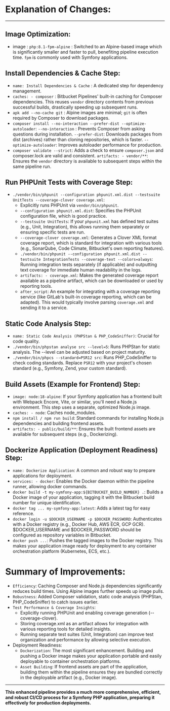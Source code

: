 # Explanation of Changes:
---
## Image Optimization:

- image : `php:8.1-fpm-alpine` : Switched to an Alpine-based image which is significantly smaller and faster to pull, benefiting pipeline execution time. `fpm` is commonly used with Symfony applications.

## Install Dependencies & Cache Step:

- `name: Install Dependencies & Cache` : A dedicated step for dependency management.
- `caches: - composer` : Bitbucket Pipelines' built-in caching for Composer dependencies.
  This reuses `vendor` directory contents from previous successful builds, drastically speeding up subsequent runs.
- `apk add --no-cache git` : Alpine images are minimal; `git` is often required by Composer to download packages.
- `composer install --no-interaction --prefer-dist --optimize-autoloader`:
`--no-interaction` : Prevents Composer from asking questions during installation.
`--prefer-dist`: Downloads packages from dist (archives) rather than cloning repositories, which is faster.
`--optimize-autoloader`: Improves autoloader performance for production.
- `composer validate --strict`: Adds a check to ensure `composer.json` and composer.lock are valid and consistent.
`artifacts: - vendor/**`: Ensures the `vendor` directory is available to subsequent steps within the same pipeline run.

## Run PHPUnit Tests with Coverage Step:

- `./vendor/bin/phpunit --configuration phpunit.xml.dist --testsuite UnitTests --coverage-clover coverage.xml`:
  - Explicitly runs PHPUnit via `vendor/bin/phpunit`.
  - `--configuration phpunit.xml.dist`: Specifies the PHPUnit configuration file, which is good practice.
  - `--testsuite UnitTests`: If your `phpunit.xml` has defined test suites (e.g., Unit, Integration), this allows running them separately or ensuring specific tests are run.
  - `--coverage-clover coverage.xml`: Generates a Clover XML format coverage report, which is standard for integration with various tools (e.g., SonarQube, Code Climate, Bitbucket's own reporting features).
  - `./vendor/bin/phpunit --configuration phpunit.xml.dist --testsuite IntegrationTests --coverage-text --colors=always`: Running integration tests separately (if applicable) and outputting text coverage for immediate human readability in the logs.
  - `artifacts: - coverage.xml`: Makes the generated coverage report available as a pipeline artifact, which can be downloaded or used by reporting tools.
  - `after_script`: An example for integrating with a coverage reporting service (like GitLab's built-in coverage reporting, which can be adapted). This would typically involve parsing `coverage.xml` and sending it to a service.

## Static Code Analysis Step:

- `name: Static Code Analysis (PHPStan & PHP_CodeSniffer)`: Crucial for code quality.
- `./vendor/bin/phpstan analyse src --level=5`: Runs PHPStan for static analysis. The --level can be adjusted based on project maturity.
- `./vendor/bin/phpcs --standard=PSR12 src`: Runs PHP_CodeSniffer to check coding standards. Replace `PSR12` with your project's chosen standard (e.g., Symfony, Zend, your custom standard).

## Build Assets (Example for Frontend) Step:

- `image: node:18-alpine`: If your Symfony application has a frontend built with Webpack Encore, Vite, or similar, you'll need a Node.js environment. This step uses a separate, optimized Node.js image.
- `caches: - node`: Caches node_modules.
- `npm install / npm run build`: Standard commands for installing Node.js dependencies and building frontend assets.
- `artifacts: - public/build/**`: Ensures the built frontend assets are available for subsequent steps (e.g., Dockerizing).

## Dockerize Application (Deployment Readiness) Step:

- `name: Dockerize Application`: A common and robust way to prepare applications for deployment.
- `services: - docker`: Enables the Docker daemon within the pipeline runner, allowing docker commands.
- `docker build -t my-symfony-app:${BITBUCKET_BUILD_NUMBER} .`: Builds a Docker image of your application, tagging it with the Bitbucket build number for unique identification.
- `docker tag ... my-symfony-app:latest`: Adds a latest tag for easy reference.
- `docker login -u $DOCKER_USERNAME -p $DOCKER_PASSWORD`: Authenticates with a Docker registry (e.g., Docker Hub, AWS ECR, GCP GCR). $DOCKER_USERNAME and $DOCKER_PASSWORD should be configured as repository variables in Bitbucket.
- `docker push ...`: Pushes the tagged images to the Docker registry. This makes your application image ready for deployment to any container orchestration platform (Kubernetes, ECS, etc.).

# Summary of Improvements:

- `Efficiency`: Caching Composer and Node.js dependencies significantly reduces build times. Using Alpine images further speeds up image pulls.
- `Robustness`: Added Composer validation, static code analysis (PHPStan, PHP_CodeSniffer) to catch issues earlier.
- `Test Performance & Coverage Insights`:
  - Explicitly running PHPUnit and enabling coverage generation (--coverage-clover).
  - Storing coverage.xml as an artifact allows for integration with various reporting tools for detailed insights.
  - Running separate test suites (Unit, Integration) can improve test organization and performance by allowing selective execution.
- Deployment Readiness:
  - `Dockerization`: The most significant enhancement. Building and pushing a Docker image makes your application portable and easily deployable to container orchestration platforms.
  - `Asset Building`: If frontend assets are part of the application, building them within the pipeline ensures they are bundled correctly in the deployable artifact (e.g., Docker image).
---
**This enhanced pipeline provides a much more comprehensive, efficient, and robust CI/CD process for a Symfony PHP application, preparing it effectively for production deployments.**
